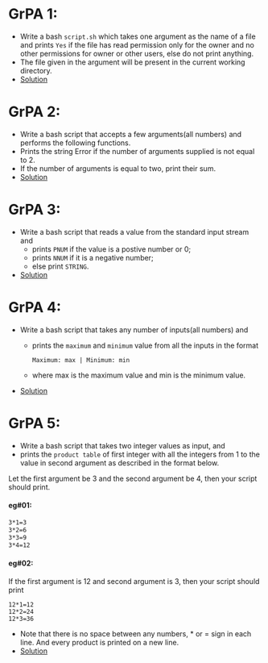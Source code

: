 # GrPA 1:
* Write a bash `script.sh` which takes one argument as the name of a file and prints `Yes` if the file has read permission only for the owner and no other permissions for owner or other users, else do not print anything.
* The file given in the argument will be present in the current working directory.
* [Solution](https://github.com/alokg-812/IIT-Madras/blob/main/SystemCommands/Week6/GrPA/GrPA1.bash)

# GrPA 2:
* Write a bash script that accepts a few arguments(all numbers) and performs the following functions.
* Prints the string Error if the number of arguments supplied is not equal to 2.
* If the number of arguments is equal to two, print their sum.
* [Solution](https://github.com/alokg-812/IIT-Madras/blob/main/SystemCommands/Week6/GrPA/GrPA2.bash)

# GrPA 3:
* Write a bash script that reads a value from the standard input stream and
  * prints `PNUM` if the value is a postive number or 0;
  * prints `NNUM` if it is a negative number;
  * else print `STRING`.
* [Solution](https://github.com/alokg-812/IIT-Madras/blob/main/SystemCommands/Week6/GrPA/GrPA3.bash)

# GrPA 4:
* Write a bash script that takes any number of inputs(all numbers) and
  * prints the `maximum` and `minimum` value from all the inputs in the format
    ```
    Maximum: max | Minimum: min
    ```
  * where max is the maximum value and min is the minimum value.

* [Solution](https://github.com/alokg-812/IIT-Madras/blob/main/SystemCommands/Week6/GrPA/GrPA4.bash)

# GrPA 5:
* Write a bash script that takes two integer values as input, and
* prints the `product table` of first integer with all the integers from 1 to the value in second argument as described in the format below.

Let the first argument be 3 and the second argument be 4, then your script should print.
#### eg#01:
```bash
3*1=3
3*2=6
3*3=9
3*4=12
```

#### eg#02:
If the first argument is 12 and second argument is 3, then your script should print
```
12*1=12
12*2=24
12*3=36
```
* Note that there is no space between any numbers, * or = sign in each line. And every product is printed on a new line.
* [Solution](https://github.com/alokg-812/IIT-Madras/blob/main/SystemCommands/Week6/GrPA/GrPA5.bash)
